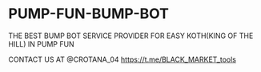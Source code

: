 # PUMP-FUN-BUMP-BOT
THE BEST BUMP BOT SERVICE PROVIDER FOR EASY KOTH(KING OF THE HILL) IN PUMP FUN

CONTACT US AT
@CROTANA_04
https://t.me/BLACK_MARKET_tools
